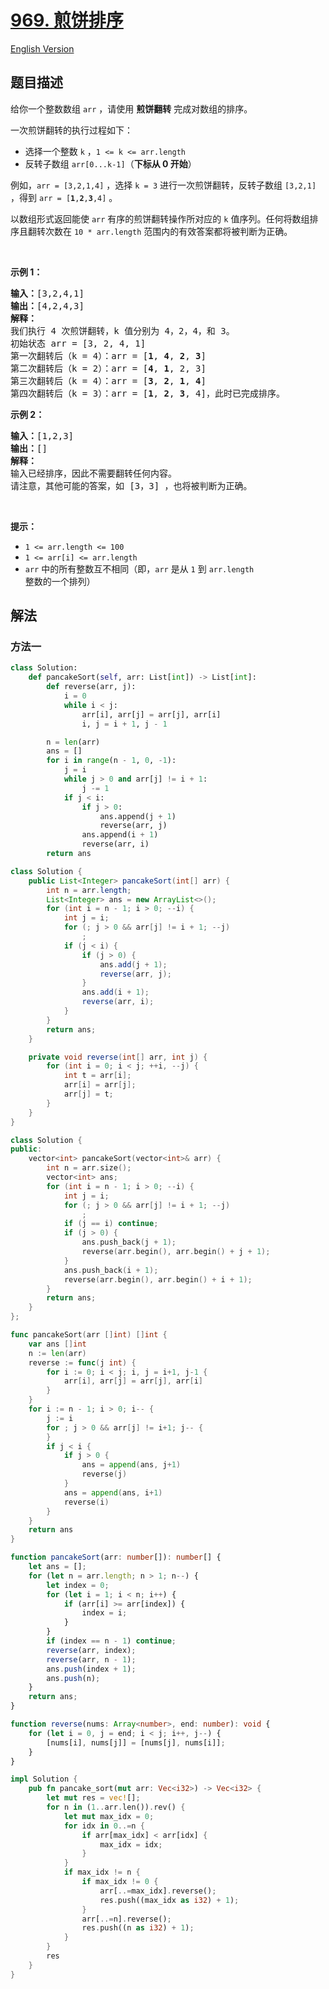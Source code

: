 # [969. 煎饼排序](https://leetcode.cn/problems/pancake-sorting)

[English Version](/solution/0900-0999/0969.Pancake%20Sorting/README_EN.md)

<!-- tags:贪心,数组,双指针,排序 -->

## 题目描述

<!-- 这里写题目描述 -->

<p>给你一个整数数组 <code>arr</code> ，请使用 <strong>煎饼翻转</strong><em> </em>完成对数组的排序。</p>

<p>一次煎饼翻转的执行过程如下：</p>

<ul>
	<li>选择一个整数 <code>k</code> ，<code>1 <= k <= arr.length</code></li>
	<li>反转子数组 <code>arr[0...k-1]</code>（<strong>下标从 0 开始</strong>）</li>
</ul>

<p>例如，<code>arr = [3,2,1,4]</code> ，选择 <code>k = 3</code> 进行一次煎饼翻转，反转子数组 <code>[3,2,1]</code> ，得到 <code>arr = [<strong>1</strong>,<strong>2</strong>,<strong>3</strong>,4]</code> 。</p>

<p>以数组形式返回能使 <code>arr</code> 有序的煎饼翻转操作所对应的 <code>k</code> 值序列。任何将数组排序且翻转次数在 <code>10 * arr.length</code> 范围内的有效答案都将被判断为正确。</p>

<p> </p>

<p><strong>示例 1：</strong></p>

<pre>
<strong>输入：</strong>[3,2,4,1]
<strong>输出：</strong>[4,2,4,3]
<strong>解释：</strong>
我们执行 4 次煎饼翻转，k 值分别为 4，2，4，和 3。
初始状态 arr = [3, 2, 4, 1]
第一次翻转后（k = 4）：arr = [<strong>1</strong>, <strong>4</strong>, <strong>2</strong>, <strong>3</strong>]
第二次翻转后（k = 2）：arr = [<strong>4</strong>, <strong>1</strong>, 2, 3]
第三次翻转后（k = 4）：arr = [<strong>3</strong>, <strong>2</strong>, <strong>1</strong>, <strong>4</strong>]
第四次翻转后（k = 3）：arr = [<strong>1</strong>, <strong>2</strong>, <strong>3</strong>, 4]，此时已完成排序。 
</pre>

<p><strong>示例 2：</strong></p>

<pre>
<strong>输入：</strong>[1,2,3]
<strong>输出：</strong>[]
<strong>解释：
</strong>输入已经排序，因此不需要翻转任何内容。
请注意，其他可能的答案，如 [3，3] ，也将被判断为正确。
</pre>

<p> </p>

<p><strong>提示：</strong></p>

<ul>
	<li><code>1 <= arr.length <= 100</code></li>
	<li><code>1 <= arr[i] <= arr.length</code></li>
	<li><code>arr</code> 中的所有整数互不相同（即，<code>arr</code> 是从 <code>1</code> 到 <code>arr.length</code> 整数的一个排列）</li>
</ul>

## 解法

### 方法一

<!-- tabs:start -->

```python
class Solution:
    def pancakeSort(self, arr: List[int]) -> List[int]:
        def reverse(arr, j):
            i = 0
            while i < j:
                arr[i], arr[j] = arr[j], arr[i]
                i, j = i + 1, j - 1

        n = len(arr)
        ans = []
        for i in range(n - 1, 0, -1):
            j = i
            while j > 0 and arr[j] != i + 1:
                j -= 1
            if j < i:
                if j > 0:
                    ans.append(j + 1)
                    reverse(arr, j)
                ans.append(i + 1)
                reverse(arr, i)
        return ans
```

```java
class Solution {
    public List<Integer> pancakeSort(int[] arr) {
        int n = arr.length;
        List<Integer> ans = new ArrayList<>();
        for (int i = n - 1; i > 0; --i) {
            int j = i;
            for (; j > 0 && arr[j] != i + 1; --j)
                ;
            if (j < i) {
                if (j > 0) {
                    ans.add(j + 1);
                    reverse(arr, j);
                }
                ans.add(i + 1);
                reverse(arr, i);
            }
        }
        return ans;
    }

    private void reverse(int[] arr, int j) {
        for (int i = 0; i < j; ++i, --j) {
            int t = arr[i];
            arr[i] = arr[j];
            arr[j] = t;
        }
    }
}
```

```cpp
class Solution {
public:
    vector<int> pancakeSort(vector<int>& arr) {
        int n = arr.size();
        vector<int> ans;
        for (int i = n - 1; i > 0; --i) {
            int j = i;
            for (; j > 0 && arr[j] != i + 1; --j)
                ;
            if (j == i) continue;
            if (j > 0) {
                ans.push_back(j + 1);
                reverse(arr.begin(), arr.begin() + j + 1);
            }
            ans.push_back(i + 1);
            reverse(arr.begin(), arr.begin() + i + 1);
        }
        return ans;
    }
};
```

```go
func pancakeSort(arr []int) []int {
	var ans []int
	n := len(arr)
	reverse := func(j int) {
		for i := 0; i < j; i, j = i+1, j-1 {
			arr[i], arr[j] = arr[j], arr[i]
		}
	}
	for i := n - 1; i > 0; i-- {
		j := i
		for ; j > 0 && arr[j] != i+1; j-- {
		}
		if j < i {
			if j > 0 {
				ans = append(ans, j+1)
				reverse(j)
			}
			ans = append(ans, i+1)
			reverse(i)
		}
	}
	return ans
}
```

```ts
function pancakeSort(arr: number[]): number[] {
    let ans = [];
    for (let n = arr.length; n > 1; n--) {
        let index = 0;
        for (let i = 1; i < n; i++) {
            if (arr[i] >= arr[index]) {
                index = i;
            }
        }
        if (index == n - 1) continue;
        reverse(arr, index);
        reverse(arr, n - 1);
        ans.push(index + 1);
        ans.push(n);
    }
    return ans;
}

function reverse(nums: Array<number>, end: number): void {
    for (let i = 0, j = end; i < j; i++, j--) {
        [nums[i], nums[j]] = [nums[j], nums[i]];
    }
}
```

```rust
impl Solution {
    pub fn pancake_sort(mut arr: Vec<i32>) -> Vec<i32> {
        let mut res = vec![];
        for n in (1..arr.len()).rev() {
            let mut max_idx = 0;
            for idx in 0..=n {
                if arr[max_idx] < arr[idx] {
                    max_idx = idx;
                }
            }
            if max_idx != n {
                if max_idx != 0 {
                    arr[..=max_idx].reverse();
                    res.push((max_idx as i32) + 1);
                }
                arr[..=n].reverse();
                res.push((n as i32) + 1);
            }
        }
        res
    }
}
```

<!-- tabs:end -->

<!-- end -->

